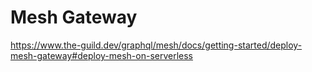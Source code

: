 # Mesh Gateway

https://www.the-guild.dev/graphql/mesh/docs/getting-started/deploy-mesh-gateway#deploy-mesh-on-serverless